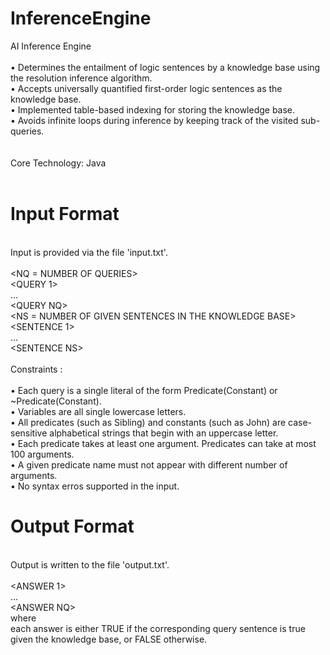# InferenceEngine
AI Inference Engine
<br/>
<br/>
•	Determines the entailment of logic sentences by a knowledge base using the resolution inference algorithm.<br/>
•	Accepts universally quantified first-order logic sentences as the knowledge base.<br/>
•	Implemented table-based indexing for storing the knowledge base.<br/>
•	Avoids infinite loops during inference by keeping track of the visited sub-queries.<br/>
<br/>
<br/>
Core Technology: Java
<br/>
<br/>

# Input Format
<br/>
Input is provided via the file 'input.txt'.<br/>
<br/>
&lt;NQ = NUMBER OF QUERIES&gt;<br/>
&lt;QUERY 1&gt;<br/>
…<br/>
&lt;QUERY NQ&gt;<br/>
&lt;NS = NUMBER OF GIVEN SENTENCES IN THE KNOWLEDGE BASE&gt;<br/>
&lt;SENTENCE 1&gt;<br/>
…<br/>
&lt;SENTENCE NS&gt;<br/>
<br/>
Constraints :<br/>
<br/>
• Each query is a single literal of the form Predicate(Constant) or ~Predicate(Constant).<br/>
• Variables are all single lowercase letters.<br/>
• All predicates (such as Sibling) and constants (such as John) are case-sensitive alphabetical strings that begin with an uppercase letter.<br/>
• Each predicate takes at least one argument. Predicates can take at most 100 arguments. <br/>
• A given predicate name must not appear with different number of arguments.<br/>
• No syntax erros supported in the input.<br/>

# Output Format
<br/>
Output is written to the file 'output.txt'.<br/>
<br/>
&lt;ANSWER 1&gt;<br/>
…<br/>
&lt;ANSWER NQ&gt;<br/>
where<br/>
each answer is either TRUE if the corresponding query sentence is true given the knowledge base, or FALSE otherwise.
<br/>
<br/>
